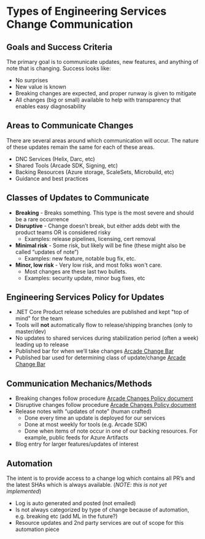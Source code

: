 # Types of Engineering Services Change Communication

## Goals and Success Criteria
The primary goal is to communicate updates, new features, and anything of note that is changing.  Success looks like:
- No surprises
- New value is known
- Breaking changes are expected, and proper runway is given to mitigate
- All changes (big or small) available to help with transparency that enables easy diagnosability

## Areas to Communicate Changes 
There are several areas around which  communication will occur.  The nature of these updates remain the same for each of these areas.
- DNC Services (Helix, Darc, etc) 
- Shared Tools (Arcade SDK, Signing, etc)
- Backing Resources (Azure storage, ScaleSets, Microbuild, etc)
- Guidance and best practices

## Classes of Updates to Communicate
- **Breaking** - Breaks something.  This type is the most severe and should be a rare occurrence
- **Disruptive** - Change doesn’t break, but either adds debt with the product teams OR is considered risky
  - Examples: release pipelines, licensing, cert removal
- **Minimal risk** - Some risk, but likely will be fine (these might also be called “updates of note”)
  - Examples: new feature, notable bug fix, etc. 
- **Minor, low risk** - Very low risk, and most folks won't care.  
  - Most changes are these last two bullets.
  - Examples: security update, minor bug fixes, etc

## Engineering Services Policy for Updates
- .NET Core Product release schedules are published and kept "top of mind" for the team
- Tools will **not** automatically flow to release/shipping branches (only to master/dev)
- No updates to shared services during stabilization period (often a week) leading up to release
- Published bar for when we’ll take changes [Arcade Change Bar](ChangeBar.md) 
- Published bar used for determining class of update/change [Arcade Change Bar](ChangeBar.md) 

## Communication Mechanics/Methods
- Breaking changes follow procedure [Arcade Changes Policy document](ChangesPolicy.md) 
- Disruptive changes follow procedure [Arcade Changes Policy document](ChangesPolicy.md) 
- Release notes with “updates of note” (human crafted)
  - Done every time an update is deployed for our services
  - Done at most weekly for tools (e.g. Arcade SDK)
  - Done when items of note occur in one of our backing resources.  For example, public feeds for Azure Artifacts
- Blog entry for larger features/updates of interest

## Automation
The intent is to provide access to a change log which contains all PR’s and the latest SHAs which is always available. (*NOTE: this is not yet implemented*)
- Log is auto generated and posted (not emailed)
- Is not always categorized by type of change because of automation, e.g. breaking etc  (add ML in the future?)
- Resource updates and 2nd party services are out of scope for this automation piece

